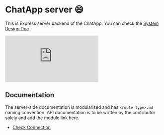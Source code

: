 # ChatApp server 😄

This is Express server backend of the ChatApp. You can check the [System Design Doc][design_doc]

<embed src="https://siddharthrajaraja.github.io/ChatApp/assets/system_design/ChatApp.pdf" type="application/pdf">

## Documentation

The server-side documentation is modularised and has `<route type>.md` naming convention. API documentation is to be written by the contributor solely and add the module link here.

- [Check Connection][connection.md]

[design_doc]: https://siddharthrajaraja.github.io/ChatApp/assets/system_design/ChatApp.pdf

[connection.md]: https://github.com/siddharthrajaraja/ChatApp/blob/master/documentation/connection.md
